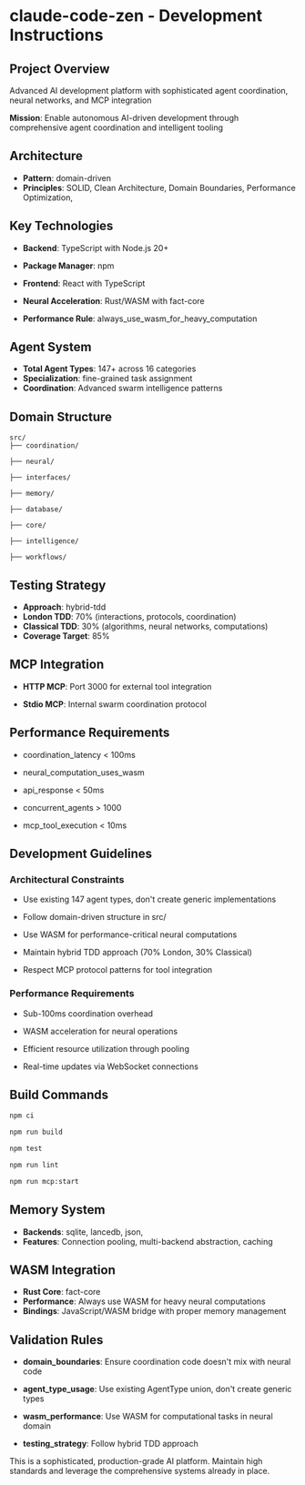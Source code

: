 # claude-code-zen - Development Instructions

## Project Overview
Advanced AI development platform with sophisticated agent coordination, neural networks, and MCP integration

**Mission**: Enable autonomous AI-driven development through comprehensive agent coordination and intelligent tooling

## Architecture
- **Pattern**: domain-driven
- **Principles**: SOLID, 
Clean Architecture, 
Domain Boundaries, 
Performance Optimization, 

## Key Technologies

- **Backend**: TypeScript with Node.js 20+
- **Package Manager**: npm



- **Frontend**: React with TypeScript



- **Neural Acceleration**: Rust/WASM with fact-core
- **Performance Rule**: always_use_wasm_for_heavy_computation


## Agent System
- **Total Agent Types**: 147+ across 16 categories
- **Specialization**: fine-grained task assignment
- **Coordination**: Advanced swarm intelligence patterns

## Domain Structure
```
src/
├── coordination/

├── neural/

├── interfaces/

├── memory/

├── database/

├── core/

├── intelligence/

├── workflows/

```

## Testing Strategy
- **Approach**: hybrid-tdd
- **London TDD**: 70% (interactions, protocols, coordination)
- **Classical TDD**: 30% (algorithms, neural networks, computations)
- **Coverage Target**: 85%

## MCP Integration
- **HTTP MCP**: Port 3000 for external tool integration

- **Stdio MCP**: Internal swarm coordination protocol


## Performance Requirements

- coordination_latency < 100ms


- neural_computation_uses_wasm


- api_response < 50ms


- concurrent_agents > 1000


- mcp_tool_execution < 10ms


## Development Guidelines

### Architectural Constraints

- Use existing 147 agent types, don't create generic implementations


- Follow domain-driven structure in src/


- Use WASM for performance-critical neural computations


- Maintain hybrid TDD approach (70% London, 30% Classical)


- Respect MCP protocol patterns for tool integration


### Performance Requirements

- Sub-100ms coordination overhead


- WASM acceleration for neural operations


- Efficient resource utilization through pooling


- Real-time updates via WebSocket connections


## Build Commands
```bash
npm ci

npm run build

npm test

npm run lint

npm run mcp:start

```

## Memory System
- **Backends**: sqlite, 
lancedb, 
json, 
- **Features**: Connection pooling, multi-backend abstraction, caching


## WASM Integration
- **Rust Core**: fact-core
- **Performance**: Always use WASM for heavy neural computations
- **Bindings**: JavaScript/WASM bridge with proper memory management


## Validation Rules

- **domain_boundaries**: Ensure coordination code doesn't mix with neural code


- **agent_type_usage**: Use existing AgentType union, don't create generic types


- **wasm_performance**: Use WASM for computational tasks in neural domain


- **testing_strategy**: Follow hybrid TDD approach


This is a sophisticated, production-grade AI platform. Maintain high standards and leverage the comprehensive systems already in place.